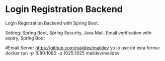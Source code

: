 # Login Registration Backend
Login Registration Backend with Spring Boot.

Setting: 
Spring Boot,
Spring Security,
Java Mail,
Email verification with expiry,
Spring Boot

#Email Server
https://github.com/maildev/maildev
yo lo use de esta forma: docker run -p 1080:1080 -p 1025:1025 maildev/maildev

